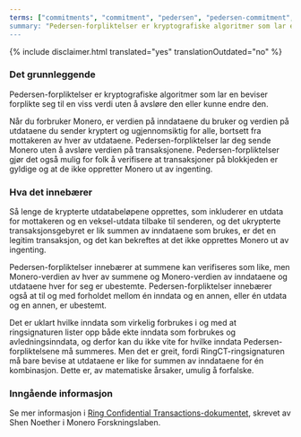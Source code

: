 ```yaml
---
terms: ["commitments", "commitment", "pedersen", "pedersen-commitment", "pedersen-commitments", forpliktelse", "forpliktelser", "pedersen-forpliktelse", "pedersen-forpliktelser"]
summary: "Pedersen-forpliktelser er kryptografiske algoritmer som lar en beviser forplikte seg til en viss verdi uten å avsløre den eller kunne endre den"
---
```


{% include disclaimer.html translated="yes" translationOutdated="no" %}
### Det grunnleggende

Pedersen-forpliktelser er kryptografiske algoritmer som lar en beviser forplikte seg til en viss verdi uten å avsløre den eller kunne endre den.

Når du forbruker Monero, er verdien på inndataene du bruker og verdien på utdataene du sender kryptert og ugjennomsiktig for alle, bortsett fra mottakeren av hver av utdataene. Pedersen-forpliktelser lar deg sende Monero uten å avsløre verdien på transaksjonene. Pedersen-forpliktelser gjør det også mulig for folk å verifisere at transaksjoner på blokkjeden er gyldige og at de ikke oppretter Monero ut av ingenting.

### Hva det innebærer

Så lenge de krypterte utdatabeløpene opprettes, som inkluderer en utdata for mottakeren og en veksel-utdata tilbake til senderen, og det ukrypterte transaksjonsgebyret er lik summen av inndataene som brukes, er det en legitim transaksjon, og det kan bekreftes at det ikke opprettes Monero ut av ingenting.

Pedersen-forpliktelser innebærer at summene kan verifiseres som like, men Monero-verdien av hver av summene og Monero-verdien av inndataene og utdataene hver for seg er ubestemte. Pedersen-forpliktelser innebærer også at til og med forholdet mellom én inndata og en annen, eller én utdata og en annen, er ubestemt.

Det er uklart hvilke inndata som virkelig forbrukes i og med at ringsignaturen lister opp både ekte inndata som forbrukes og avledningsinndata, og derfor kan du ikke vite for hvilke inndata Pedersen-forpliktelsene må summeres. Men det er greit, fordi RingCT-ringsignaturen må bare bevise at utdataene er like for summen av inndataene for én kombinasjon. Dette er, av matematiske årsaker, umulig å forfalske.

### Inngående informasjon

Se mer informasjon i [Ring Confidential Transactions-dokumentet](https://eprint.iacr.org/2015/1098.pdf), skrevet av Shen Noether i Monero Forskningslaben.
